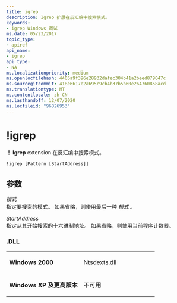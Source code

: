 ```yaml
---
title: igrep
description: Igrep 扩展在反汇编中搜索模式。
keywords:
- igrep Windows 调试
ms.date: 05/23/2017
topic_type:
- apiref
api_name:
- igrep
api_type:
- NA
ms.localizationpriority: medium
ms.openlocfilehash: 4405a9f396e28932dafec304b41a2beed879047c
ms.sourcegitcommit: 418e6617e2a695c9cb4b37b5b60e264760858acd
ms.translationtype: MT
ms.contentlocale: zh-CN
ms.lasthandoff: 12/07/2020
ms.locfileid: "96826953"
---
```

# <a name="igrep"></a>!igrep


**！ Igrep** extension 在反汇编中搜索模式。

```dbgcmd
!igrep [Pattern [StartAddress]] 
```

## <a name="span-idddk__igrep_dbgspanspan-idddk__igrep_dbgspanparameters"></a><span id="ddk__igrep_dbg"></span><span id="DDK__IGREP_DBG"></span>参数


<span id="_______Pattern______"></span><span id="_______pattern______"></span><span id="_______PATTERN______"></span>*模式*   
指定要搜索的模式。 如果省略，则使用最后一种 *模式* 。

<span id="_______StartAddress______"></span><span id="_______startaddress______"></span><span id="_______STARTADDRESS______"></span>*StartAddress*   
指定从其开始搜索的十六进制地址。 如果省略，则使用当前程序计数器。

### <a name="span-iddllspanspan-iddllspandll"></a><span id="DLL"></span><span id="dll"></span>.DLL

<table>
<colgroup>
<col width="50%" />
<col width="50%" />
</colgroup>
<tbody>
<tr class="odd">
<td align="left"><p><strong>Windows 2000</strong></p></td>
<td align="left"><p>Ntsdexts.dll</p></td>
</tr>
<tr class="even">
<td align="left"><p><strong>Windows XP 及更高版本</strong></p></td>
<td align="left"><p>不可用</p></td>
</tr>
</tbody>
</table>

 

 

 





